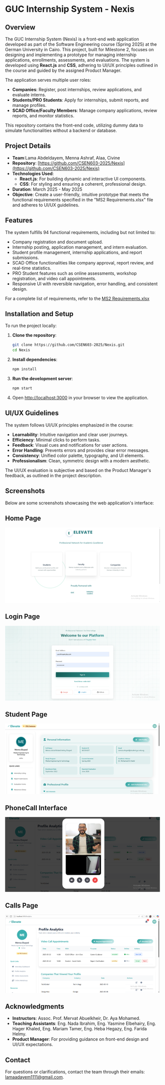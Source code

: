 # GUC Internship System - Nexis

## Overview
The GUC Internship System (Nexis) is a front-end web application developed as part of the Software Engineering course (Spring 2025) at the German University in Cairo. This project, built for Milestone 2, focuses on designing and implementing a prototype for managing internship applications, enrollments, assessments, and evaluations. The system is developed using **React.js** and **CSS**, adhering to UI/UX principles outlined in the course and guided by the assigned Product Manager.

The application serves multiple user roles:
- **Companies**: Register, post internships, review applications, and evaluate interns.
- **Students/PRO Students**: Apply for internships, submit reports, and manage profiles.
- **SCAD Office/Faculty Members**: Manage company applications, review reports, and monitor statistics.

This repository contains the front-end code, utilizing dummy data to simulate functionalities without a backend or database.

## Project Details
- **Team**:Lama Abdeldayem, Menna Ashraf, Alaa, Civine
- **Repository**: [https://github.com/CSEN603-2025/Nexis](https://github.com/CSEN603-2025/Nexis)
- **Technologies Used**:
  - **React.js**: For building dynamic and interactive UI components.
  - **CSS**: For styling and ensuring a coherent, professional design.
- **Duration**: March 2025 - May 2025
- **Objective**: Create a user-friendly, intuitive prototype that meets the functional requirements specified in the "MS2 Requirements.xlsx" file and adheres to UI/UX guidelines.

## Features
The system fulfills 94 functional requirements, including but not limited to:
- Company registration and document upload.
- Internship posting, application management, and intern evaluation.
- Student profile management, internship applications, and report submissions.
- SCAD Office functionalities like company approval, report review, and real-time statistics.
- PRO Student features such as online assessments, workshop registration, and video call appointments.
- Responsive UI with reversible navigation, error handling, and consistent design.

For a complete list of requirements, refer to the [MS2 Requirements.xlsx](User-Requirements.xlsx)

## Installation and Setup
To run the project locally:

1. **Clone the repository**:
   ```bash
   git clone https://github.com/CSEN603-2025/Nexis.git
   cd Nexis
   ```

2. **Install dependencies**:
   ```bash
   npm install
   ```

3. **Run the development server**:
   ```bash
   npm start
   ```

4. Open [http://localhost:3000](http://localhost:3000) in your browser to view the application.

## UI/UX Guidelines
The system follows UI/UX principles emphasized in the course:
- **Learnability**: Intuitive navigation and clear user journeys.
- **Efficiency**: Minimal clicks to perform tasks.
- **Feedback**: Visual cues and notifications for user actions.
- **Error Handling**: Prevents errors and provides clear error messages.
- **Consistency**: Unified color palette, typography, and UI elements.
- **Professionalism**: Clean, symmetric design with a modern aesthetic.

The UI/UX evaluation is subjective and based on the Product Manager's feedback, as outlined in the project description.

## Screenshots
Below are some screenshots showcasing the web application's interface:
## Home Page
![Home Page](screenshots/Home-Page.png)  
## Login Page
![Login Page](screenshots/Login-Page.png)  
## Student Page
![Student Page](screenshots/Student.png) 
## PhoneCall Interface
![Phone Call Interface](screenshots/Phonecall.png)  
## Calls Page
![Calls Page](screenshots/Calls-Page.png)  




## Acknowledgments
- **Instructors**: Assoc. Prof. Mervat Abuelkheir, Dr. Aya Mohamed.
- **Teaching Assistants**: Eng. Nada Ibrahim, Eng. Yasmine Elbehairy, Eng. Hager Khaled, Eng. Mariam Tamer, Eng. Heba Hegazy, Eng. Farida Helmy.
- **Product Manager**: For providing guidance on front-end design and UI/UX expectations.

## Contact
For questions or clarifications, contact the team through their emails: lamaadayem1111@gmail.com.
